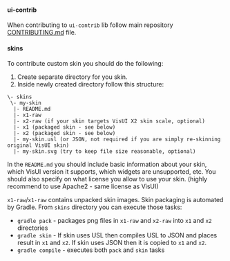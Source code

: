 #### ui-contrib

When contributing to `ui-contrib` lib follow main repository [CONTRIBUTING.md](https://github.com/kotcrab/vis-editor/blob/master/CONTRIBUTING.md) file.

#### skins

To contribute custom skin you should do the following:

1. Create separate directory for you skin.
2. Inside newly created directory follow this structure:
```
\- skins
 \- my-skin
  |- README.md
  |- x1-raw
  |- x2-raw (if your skin targets VisUI X2 skin scale, optional)
  |- x1 (packaged skin - see below)
  |- x2 (packaged skin - see below)
  |- my-skin.usl (or JSON, not required if you are simply re-skinning original VisUI skin)
  |- my-skin.svg (try to keep file size reasonable, optional)
```

In the `README.md` you should include basic information about your skin, which VisUI version it supports, which widgets are unsupported, etc. You should also specify on what
license you allow to use your skin. (highly recommend to use Apache2 - same license as VisUI)

`x1-raw`/`x1-raw` contains unpacked skin images. Skin packaging is automated by Gradle. From `skins` directory you can execute those tasks:

- `gradle pack` - packages png files in `x1-raw` and `x2-raw` into `x1` and `x2` directories
- `gradle skin` - If skin uses USL then compiles USL to JSON and places result in `x1` and `x2`. If skin uses JSON then it is copied to `x1` and `x2`.
- `gradle compile` - executes both `pack` and `skin` tasks
